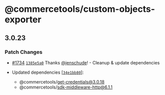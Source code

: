 # @commercetools/custom-objects-exporter

## 3.0.23
### Patch Changes



- [#1734](https://github.com/commercetools/nodejs/pull/1734) [`1385e5a0`](https://github.com/commercetools/nodejs/commit/1385e5a0b649e088d67f2647b05a06dc02aca76b) Thanks [@jenschude](https://github.com/jenschude)! - Cleanup & update dependencies

- Updated dependencies [[`34e1bb80`](https://github.com/commercetools/nodejs/commit/34e1bb8010225fcc5ea7459bdd93f330eb7dd37d)]:
  - @commercetools/get-credentials@3.0.18
  - @commercetools/sdk-middleware-http@6.1.1
